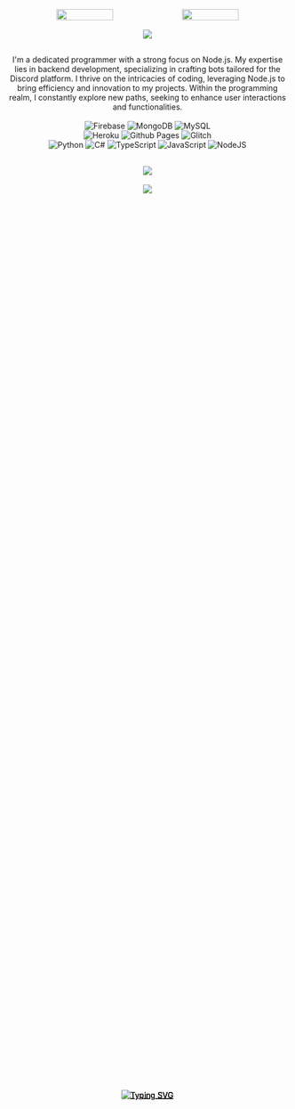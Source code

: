 
<div align="center">
  <div style="position: absolute; top: 50%; left: 50%; transform: translate(-50%, -50%);">
    <a href="https://git.io/typing-svg">
      <img src="https://readme-typing-svg.demolab.com?font=Fira+Code&pause=1000&color=C793EB&center=true&vCenter=true&random=true&width=435&lines=Suouzuki! :D" alt="Typing SVG" />
    </a>
  </div>
  <div style="display: flex; flex-direction: row; justify-content: center; align-items: center;">
    <img width="45%" src="https://github-readme-stats.vercel.app/api/top-langs/?username=suouzuki&theme=material-palenight&hide_border=false&include_all_commits=false&count_private=false&layout=compact" />
    <img width="45%" src="https://github-readme-stats.vercel.app/api?username=suouzuki&theme=material-palenight&hide_border=false&include_all_commits=false&count_private=false&layout=compact&card_width=20" />
  </div>
  <br>
  <img src="https://github-readme-streak-stats.herokuapp.com/?user=suouzuki&theme=material-palenight&hide_border=false">
</div>

## 
<div align="center">
  <div style="position: absolute; top: 50%; left: 50%; transform: translate(-50%, -50%);">
    <a href="https://git.io/typing-svg">
      <img src="https://readme-typing-svg.demolab.com?font=Fira+Code&pause=1000&color=C793EB&center=true&vCenter=true&width=435&lines=My+Informations." alt="Typing SVG" />
    </a>
  </div>
  I'm a dedicated programmer with a strong focus on Node.js. My expertise lies in backend development, specializing in crafting bots tailored for the Discord platform. I thrive on the intricacies of coding, leveraging Node.js to bring efficiency and innovation to my projects. Within the programming realm, I constantly explore new paths, seeking to enhance user interactions and functionalities.
<div align="center"><br>
  <div style="position: absolute; top: 50%; left: 50%; transform: translate(-50%, -50%);">
    <a href="https://git.io/typing-svg">
      <img src="https://dcbadge.vercel.app/api/shield/481254887255048202?theme=discord-inverted&logoColor=pink" alt="Typing SVG" />
    </a>
  </div>
</div>


<!-- Primeira seção de imagens -->
<div align="center">
  <img src="https://img.shields.io/badge/Firebase-039BE5?style=for-the-badge&logo=Firebase&logoColor=white" alt="Firebase" />
  <img src="https://img.shields.io/badge/MongoDB-%234ea94b.svg?style=for-the-badge&logo=mongodb&logoColor=white" alt="MongoDB" />
  <img src="https://img.shields.io/badge/mysql-%2300000f.svg?style=for-the-badge&logo=mysql&logoColor=white" alt="MySQL" />
</div>

<!-- Segunda seção de imagens -->
<div align="center">
  <img src="https://img.shields.io/badge/heroku-%23430098.svg?style=for-the-badge&logo=heroku&logoColor=white" alt="Heroku" />
  <img src="https://img.shields.io/badge/github%20pages-121013?style=for-the-badge&logo=github&logoColor=white" alt="Github Pages" />
  <img src="https://img.shields.io/badge/glitch-%233333FF.svg?style=for-the-badge&logo=glitch&logoColor=white" alt="Glitch" />
</div>

<!-- Terceira seção de imagens -->
<div align="center">
  <img src="https://img.shields.io/badge/python-3670A0?style=for-the-badge&logo=python&logoColor=ffdd54" alt="Python" />
  <img src="https://img.shields.io/badge/c%23-%23239120.svg?style=for-the-badge&logo=csharp&logoColor=white" alt="C#" />
  <img src="https://img.shields.io/badge/typescript-%23007ACC.svg?style=for-the-badge&logo=typescript&logoColor=white" alt="TypeScript" />
  <img src="https://img.shields.io/badge/javascript-%23323330.svg?style=for-the-badge&logo=javascript&logoColor=%23F7DF1E" alt="JavaScript" />
  <img src="https://img.shields.io/badge/node.js-6DA55F?style=for-the-badge&logo=node.js&logoColor=white" alt="NodeJS" />
</div>

##
<div align="center">
  <div style="position: absolute; top: 50%; left: 50%; transform: translate(-50%, -50%);">
    <a href="https://git.io/typing-svg">
      <img src="https://readme-typing-svg.demolab.com?font=Fira+Code&pause=1000&color=C793EB&center=true&vCenter=true&random=true&width=435&lines=GitHub+Trophies." alt="Typing SVG" />
    </a>
  </div>
  
![](https://github-profile-trophy.vercel.app/?username=suouzuki&theme=dracula&no-frame=true&no-bg=true&margin-w=4)
---
![](https://komarev.com/ghpvc/?username=suouzuki&style=for-the-badge&color=C793EB&base=102)

<!--
**nino2221/nino2221** is a ✨ _special_ ✨ repository because its `README.md` (this file) appears on your GitHub profile.

Here are some ideas to get you started:

- 🔭 I’m currently working on ...
- 🌱 I’m currently learning ...
- 👯 I’m looking to collaborate on ...
- 🤔 I’m looking for help with ...
- 💬 Ask me about ...
- 📫 How to reach me: ...
- 😄 Pronouns: ...
- ⚡ Fun fact: ...
-->
